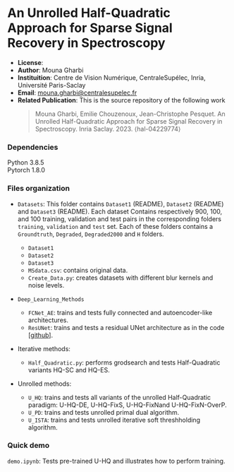 # An Unrolled Half-Quadratic Approach for Sparse Signal Recovery in Spectroscopy


* **License**: 
* **Author**: Mouna Gharbi
* **Instituition**:  Centre de Vision Numérique, CentraleSupélec, Inria, Université Paris-Saclay
* **Email**: mouna.gharbi@centralesupelec.fr
* **Related Publication**: This is the source repository of the following work
  > Mouna Gharbi, Emilie Chouzenoux, Jean-Christophe Pesquet. An Unrolled Half-Quadratic Approach for Sparse Signal Recovery in Spectroscopy. Inria Saclay. 2023. ⟨hal-04229774⟩ 




### Dependencies
Python 3.8.5  
Pytorch 1.8.0

### Files organization
* `Datasets`: This folder contains `Dataset1` (README), `Dataset2` (README) and `Dataset3` (README). Each dataset Contains respectively 900, 100, and 100 training, validation and test pairs in the corresponding folders `training`, `validation` and `test` set. Each of these folders contains a `Groundtruth`, `Degraded`, `Degraded2000` and `H` folders. 
    * `Dataset1`
    * `Dataset2`
    * `Dataset3`
   *  `MSdata.csv`: contains original data.
   *  `Create_Data.py`: creates datasets with different blur kernels and noise levels.

* `Deep_Learning_Methods`
    * `FCNet_AE`: trains and tests  fully connected and autoencoder-like architectures.
    * `ResUNet`: trains and tests a residual UNet architecture as in the code [[github](https://github.com/conor-horgan/DeepeR.git)].
* Iterative methods:
    * `Half_Quadratic.py`: performs grodsearch and tests Half-Quadratic variants HQ-SC and HQ-ES.

* Unrolled methods:
    * `U_HQ`: trains and tests  all variants of the unrolled Half-Quadratic paradigm: U-HQ-DE, U-HQ-FixS, U-HQ-FixNand U-HQ-FixN-OverP.
    * `U_PD`: trains and tests unrolled primal dual algorithm.
    * `U_ISTA`: trains and tests unrolled iterative soft threshholding algorithm.


    
### Quick demo

`demo.ipynb`: Tests pre-trained U-HQ and illustrates how to perform training.

